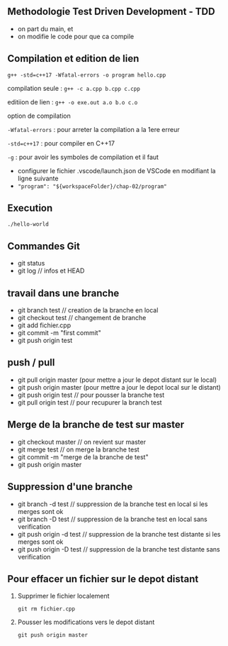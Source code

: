 Methodologie Test Driven Development - TDD
------------------------------------------

- on part du main, et
- on modifie le code pour que ca compile



Compilation et edition de lien
------------------------------

`g++ -std=c++17 -Wfatal-errors -o program hello.cpp`



  compilation seule : `g++ -c a.cpp b.cpp c.cpp`

  editiion de lien : `g++ -o exe.out a.o b.o c.o`

option de compilation

  `-Wfatal-errors` : pour arreter la compilation a la 1ere erreur
  
  `-std=c++17` : pour compiler en C++17

  `-g` : pour avoir les symboles de compilation et il faut 

  - configurer le fichier .vscode/launch.json de VSCode en modifiant la ligne suivante
  - `"program": "${workspaceFolder}/chap-02/program"`

Execution
---------

`./hello-world`


Commandes Git
-------------

- git status
- git log                // infos et HEAD

## travail dans une branche

- git branch test         // creation de la branche en local
- git checkout test      // changement de branche
- git add fichier.cpp
- git commit -m "first commit"
- git push origin test 

## push / pull

- git pull origin master (pour mettre a jour le depot distant sur le local)
- git push origin master (pour mettre a jour le depot local sur le distant)
- git push origin test   // pour pousser la branche test
- git pull origin test   // pour recupurer la branch test

## Merge de la branche de test sur master

- git checkout master    // on revient sur master
- git merge test         // on merge la branche test
- git commit -m "merge de la branche de test"
- git push origin master

## Suppression d'une branche

- git branch -d test    // suppression de la branche test en local si les merges sont ok
- git branch -D test    // suppression de la branche test en local sans verification
- git push origin -d test  // suppression de la branche test distante si les merges sont ok
- git push origin -D test  // suppression de la branche test distante sans verification

## Pour effacer un fichier sur le depot distant
1. Supprimer le fichier localement
   
    `git rm fichier.cpp`
2. Pousser les modifications vers le depot distant

    `git push origin master`
